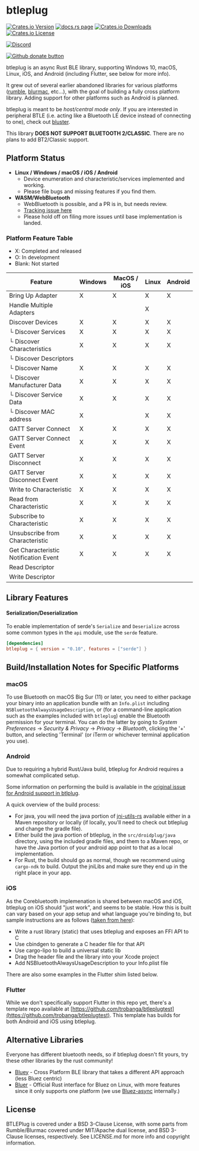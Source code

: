 # btleplug

[![Crates.io Version](https://img.shields.io/crates/v/btleplug)](https://crates.io/crates/btleplug)
[![docs.rs page](https://docs.rs/btleplug/badge.svg)](https://docs.rs/btleplug)
[![Crates.io Downloads](https://img.shields.io/crates/d/btleplug)](https://crates.io/crates/btleplug)
[![Crates.io License](https://img.shields.io/crates/l/btleplug)](https://crates.io/crates/btleplug)

[![Discord](https://img.shields.io/discord/738080600032018443.svg?logo=discord)](https://discord.gg/QGhMFzR)

[![Github donate button](https://img.shields.io/badge/github-donate-ff69b4.svg)](https://www.github.com/sponsors/qdot)

btleplug is an async Rust BLE library, supporting Windows 10, macOS, Linux, iOS, and Android
(including Flutter, see below for more info). 

It grew out of several earlier abandoned libraries for various platforms
([rumble](https://github.com/mwylde/rumble), [blurmac](https://github.com/servo/devices), etc...),
with the goal of building a fully cross platform library. Adding support for other platforms such as
Android is planned.

btleplug is meant to be _host/central mode only_. If you are interested in peripheral BTLE (i.e.
acting like a Bluetooth LE device instead of connecting to one), check out
[bluster](https://github.com/dfrankland/bluster/tree/master/src).

This library **DOES NOT SUPPORT BLUETOOTH 2/CLASSIC**. There are no plans to add BT2/Classic
support.

## Platform Status

- **Linux / Windows / macOS / iOS / Android**
  - Device enumeration and characteristic/services implemented and working.
  - Please file bugs and missing features if you find them.
- **WASM/WebBluetooth**
  - WebBluetooth is possible, and a PR is in, but needs review.
  - [Tracking issue here](https://github.com/deviceplug/btleplug/issues/13)
  - Please hold off on filing more issues until base implementation is
    landed.

### Platform Feature Table

- X: Completed and released
- O: In development
- Blank: Not started

| Feature                               | Windows | MacOS / iOS | Linux | Android |
| ------------------------------------- | ------- | ----------- | ----- | ------- |
| Bring Up Adapter                      | X       | X           | X     | X       |
| Handle Multiple Adapters              |         |             | X     |         |
| Discover Devices                      | X       | X           | X     | X       |
| └ Discover Services                   | X       | X           | X     | X       |
| └ Discover Characteristics            | X       | X           | X     | X       |
| └ Discover Descriptors                |         |             |       |         |
| └ Discover Name                       | X       | X           | X     | X       |
| └ Discover Manufacturer Data          | X       | X           | X     | X       |
| └ Discover Service Data               | X       | X           | X     | X       |
| └ Discover MAC address                | X       |             | X     | X       |
| GATT Server Connect                   | X       | X           | X     | X       |
| GATT Server Connect Event             | X       | X           | X     | X       |
| GATT Server Disconnect                | X       | X           | X     | X       |
| GATT Server Disconnect Event          | X       | X           | X     | X       |
| Write to Characteristic               | X       | X           | X     | X       |
| Read from Characteristic              | X       | X           | X     | X       |
| Subscribe to Characteristic           | X       | X           | X     | X       |
| Unsubscribe from Characteristic       | X       | X           | X     | X       |
| Get Characteristic Notification Event | X       | X           | X     | X       |
| Read Descriptor                       |         |             |       |         |
| Write Descriptor                      |         |             |       |         |

## Library Features

#### Serialization/Deserialization

To enable implementation of serde's `Serialize` and `Deserialize` across some common types in the `api` module, use the `serde` feature.

```toml
[dependencies]
btleplug = { version = "0.10", features = ["serde"] }
```

## Build/Installation Notes for Specific Platforms

### macOS

To use Bluetooth on macOS Big Sur (11) or later, you need to either package your
binary into an application bundle with an `Info.plist` including
`NSBluetoothAlwaysUsageDescription`, or (for a command-line application such as
the examples included with `btleplug`) enable the Bluetooth permission for your
terminal. You can do the latter by going to _System Preferences_ → _Security &
Privacy_ → _Privacy_ → _Bluetooth_, clicking the '+' button, and selecting
'Terminal' (or iTerm or whichever terminal application you use).

### Android

Due to requiring a hybrid Rust/Java build, btleplug for Android requires a somewhat complicated
setup.

Some information on performing the build is available in the [original issue for Android support in btlplug](https://github.com/deviceplug/btleplug/issues/8). 

A quick overview of the build process:

- For java, you will need the java portion of
  [jni-utils-rs](https://github.com/deviceplug/jni-utils-rs) available either in a Maven repository
  or locally (if locally, you'll need to check out btleplug and change the gradle file).
- Either build the java portion of btleplug, in the `src/droidplug/java` directory, using the
  included gradle files, and them to a Maven repo, or have the Java portion of your android app point to that as a local implementation.
- For Rust, the build should go as normal, though we recommend using `cargo-ndk` to build. Output
  the jniLibs and make sure they end up in the right place in your app.

### iOS

As the Corebluetooth implemenation is shared between macOS and iOS, btleplug on iOS should "just work", and seems to be stable. How this is built can vary based on your app setup and what language you're binding to, but sample instructions are as follows ([taken from here](https://github.com/deviceplug/btleplug/issues/12#issuecomment-1007671555)):

- Write a rust library (static) that uses btleplug and exposes an FFI API to C
- Use cbindgen to generate a C header file for that API
- Use cargo-lipo to build a universal static lib
- Drag the header file and the library into your Xcode project
- Add NSBluetoothAlwaysUsageDescription to your Info.plist file

There are also some examples in the Flutter shim listed below.

### Flutter

While we don't specifically support Flutter in this repo yet, there's a template repo available at
[https://github.com/trobanga/btleplugtest](https://github.com/trobanga/btleplugtest). This template has builds for both Android and iOS using btleplug.

## Alternative Libraries

Everyone has different bluetooth needs, so if btleplug doesn't fit yours, try these other libraries by the rust community!

- [Bluey](https://github.com/rib/bluey) - Cross Platform BLE library that takes a different API
  approach (less Bluez centric)
- [Bluer](https://crates.io/crates/bluer) - Official Rust interface for Bluez on Linux, with more
  features since it only supports one platform (we use
  [Bluez-async](https://crates.io/crates/bluez-async) internally.)
  
## License

BTLEPlug is covered under a BSD 3-Clause License, with some parts from
Rumble/Blurmac covered under MIT/Apache dual license, and BSD 3-Clause
licenses, respectively. See LICENSE.md for more info and copyright
information.
